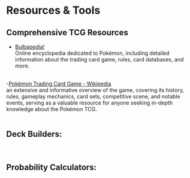 # Resources & Tools

## **Comprehensive TCG Resources**
- [Bulbapedia!](https://bulbapedia.bulbagarden.net/wiki/Main_Page)  
  Online encyclopedia dedicated to Pokémon, including detailed information about the trading card game, rules, card databases, and more.  
&nbsp;  

-[Pokémon Trading Card Game - Wikipedia](https://en.wikipedia.org/wiki/Pok%C3%A9mon_Trading_Card_Game)  
  an extensive and informative overview of the game, covering its history, rules, gameplay mechanics, card sets, competitive scene, and notable events, serving as a valuable resource for anyone seeking in-depth knowledge about the Pokémon TCG.  
&nbsp;  

## **Deck Builders:**  

&nbsp;  

## **Probability Calculators:**  

&nbsp;  


